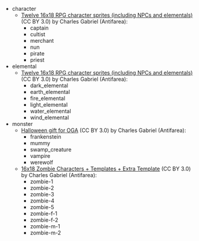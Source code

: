 - character
  - [Twelve 16x18 RPG character sprites (including NPCs and elementals)](https://opengameart.org/node/3393) (CC BY 3.0) by Charles Gabriel (Antifarea):
    - captain
    - cultist
    - merchant
    - nun
    - pirate
    - priest
- elemental
  - [Twelve 16x18 RPG character sprites (including NPCs and elementals)](https://opengameart.org/node/3393) (CC BY 3.0) by Charles Gabriel (Antifarea):
    - dark_elemental
    - earth_elemental
    - fire_elemental
    - light_elemental
    - water_elemental
    - wind_elemental
- monster
  - [Halloween gift for OGA](https://opengameart.org/node/4125) (CC BY 3.0) by Charles Gabriel (Antifarea):
    - frankenstein
    - mummy
    - swamp_creature
    - vampire
    - werewolf
  - [16x18 Zombie Characters + Templates + Extra Template](https://opengameart.org/node/5618) (CC BY 3.0) by Charles Gabriel (Antifarea):
    - zombie-1
    - zombie-2
    - zombie-3
    - zombie-4
    - zombie-5
    - zombie-f-1
    - zombie-f-2
    - zombie-m-1
    - zombie-m-2
